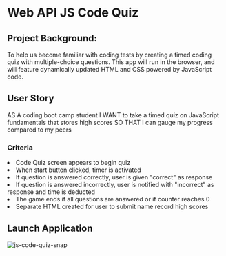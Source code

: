 # Web API JS Code Quiz

## Project Background:
To help us become familiar with coding tests by creating a timed coding quiz with multiple-choice questions. This app will run in the browser, and will feature dynamically updated HTML and CSS powered by JavaScript code. 

## User Story
AS A coding boot camp student
I WANT to take a timed quiz on JavaScript fundamentals that stores high scores
SO THAT I can gauge my progress compared to my peers

### Criteria
<li> Code Quiz screen appears to begin quiz</li>
<li>When start button clicked, timer is activated</li>
<li>If question is answered correctly, user is given "correct" as response</li>
<li>If question is answered incorrectly, user is notified with "incorrect" as response and time is deducted</li>
<li>The game ends if all questions are answered or if counter reaches 0 </li>
<li>Separate HTML created for user to submit name record high scores</li>

## Launch Application
![js-code-quiz-snap](https://user-images.githubusercontent.com/87583026/133941434-c5d337d0-5f15-46ac-8ccf-f3079d0d808c.png)

